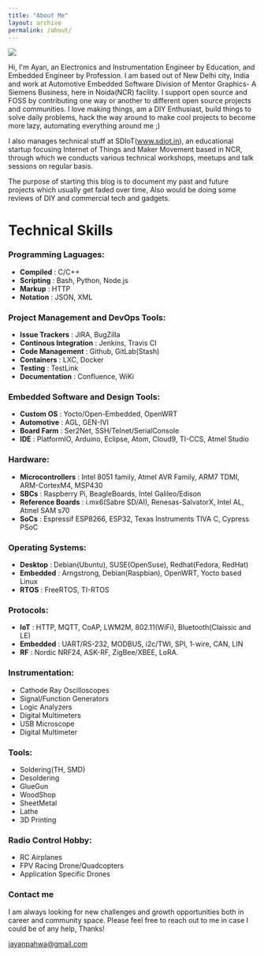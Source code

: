 ```yaml
---
title: "About Me"
layout: archive
permalink: /about/
---
```


![](https://raw.githubusercontent.com/iayanpahwa/iayanpahwa.github.io/master/images/DP.png)


Hi, I'm Ayan, an Electronics and Instrumentation Engineer by Education, and Embedded  Engineer by Profession. I am based out of New Delhi city, India and work at Automotive Embedded Software Division of Mentor Graphics- A Siemens Business, here in Noida(NCR) facility. I support open source and FOSS by contributing one way or another to different open source projects and communities. I love making things, am a DIY Enthusiast, build things to solve daily problems, hack the way around to make cool projects to become more lazy, automating everything around me ;)

I also manages technical stuff at SDIoT(www.sdiot.in), an educational startup focusing Internet of Things and Maker Movement based in NCR, through which we conducts various technical workshops, meetups and talk sessions on regular basis.

The purpose of starting this blog is to document my past and future projects which usually get faded over time, Also would be doing some reviews of DIY and commercial tech and gadgets.


# Technical Skills

### Programming Laguages:

* **Compiled**              : C/C++
* **Scripting**             : Bash, Python, Node.js
* **Markup**                : HTTP
* **Notation**              : JSON, XML

### Project Management and DevOps Tools:

* **Issue Trackers**        : JIRA, BugZilla
* **Continous Integration** : Jenkins, Travis CI
* **Code Management**       : Github, GitLab(Stash)
* **Containers**            : LXC, Docker
* **Testing**               : TestLink
* **Documentation**         : Confluence, WiKi

### Embedded Software and Design Tools:

* **Custom OS**             : Yocto/Open-Embedded, OpenWRT
* **Automotive**            : AGL, GEN-IVI
* **Board Farm**            : Ser2Net, SSH/Telnet/SerialConsole
* **IDE**                   : PlatformIO, Arduino, Eclipse, Atom, Cloud9, TI-CCS, Atmel Studio

### Hardware:

* **Microcontrollers**      : Intel 8051 family, Atmel AVR Family, ARM7 TDMI, ARM-CortexM4, MSP430
* **SBCs**                  : Raspberry Pi, BeagleBoards, Intel Galileo/Edison
* **Reference Boards**      : i.mx6(Sabre SD/AI), Renesas-SalvatorX, Intel AL, Atmel SAM s70
* **SoCs**                  : Espressif ESP8266, ESP32, Texas Instruments TIVA C, Cypress PSoC

### Operating Systems:

* **Desktop**               : Debian(Ubuntu), SUSE(OpenSuse), Redhat(Fedora, RedHat)
* **Embedded**              : Arngstrong, Debian(Raspbian), OpenWRT, Yocto based Linux
* **RTOS**                  : FreeRTOS, TI-RTOS

### Protocols:

* **IoT**                   : HTTP, MQTT, CoAP, LWM2M, 802.11(WiFi), Bluetooth(Claissic and LE)
* **Embedded**              : UART/RS-232, MODBUS, i2c/TWI, SPI, 1-wire, CAN, LIN
* **RF**                    : Nordic NRF24, ASK-RF, ZigBee/XBEE, LoRA.


### Instrumentation:

* Cathode Ray Oscilloscopes
* Signal/Function Generators
* Logic Analyzers
* Digital Multimeters
* USB Microscope
* Digital Multimeter

### Tools:

* Soldering(TH, SMD)
* Desoldering
* GlueGun
* WoodShop
* SheetMetal
* Lathe 
* 3D Printing

### Radio Control Hobby:

* RC Airplanes
* FPV Racing Drone/Quadcopters
* Application Specific Drones

### Contact me

I am always looking for new challenges and growth opportunities both in career and community space. Please feel free to reach out to me in case I could be of any help, Thanks!

[iayanpahwa@gmail.com](mailto:iayanpahwa@gmail.com)